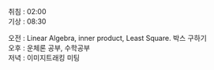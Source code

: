 취침 : 02:00  
기상 : 08:30  
  
오전 : Linear Algebra, inner product, Least Square. 박스 구하기  
오후 : 운체론 공부, 수학공부  
저녁 : 이미지트래킹 미팅
